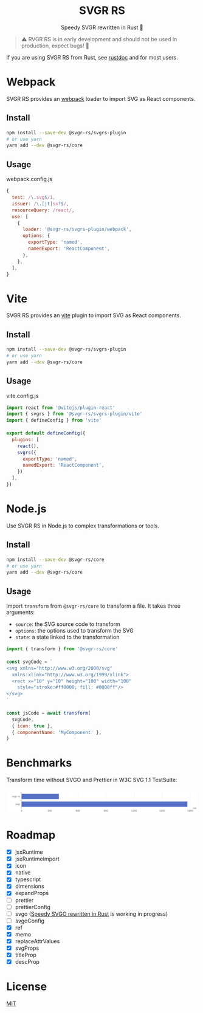 <h1 align="center">SVGR RS</h1>

<p align="center">Speedy SVGR rewritten in Rust 🦀</p>

> ⚠️ RVGR RS is in early development and should not be used in production, expect bugs! 🐛

If you are using SVGR RS from Rust, see [rustdoc](https://docs.rs/svgr-rs/0.1.2/svgr_rs/) and for most users.

# Webpack

SVGR RS provides an [webpack](https://webpack.js.org/) loader to import SVG as React components.

## Install

```sh
npm install --save-dev @svgr-rs/svgrs-plugin
# or use yarn
yarn add --dev @svgr-rs/core
```

## Usage

webpack.config.js

```js
{
  test: /\.svg$/i,
  issuer: /\.[jt]sx?$/,
  resourceQuery: /react/,
  use: [
    {
      loader: '@svgr-rs/svgrs-plugin/webpack',
      options: {
        exportType: 'named',
        namedExport: 'ReactComponent',
      },
    },
  ],
}
```

# Vite

SVGR RS provides an [vite](https://vitejs.dev/) plugin to import SVG as React components.

## Install

```sh
npm install --save-dev @svgr-rs/svgrs-plugin
# or use yarn
yarn add --dev @svgr-rs/core
```

## Usage

vite.config.js

```js
import react from '@vitejs/plugin-react'
import { svgrs } from '@svgr-rs/svgrs-plugin/vite'
import { defineConfig } from 'vite'

export default defineConfig({
  plugins: [
    react(),
    svgrs({
      exportType: 'named',
      namedExport: 'ReactComponent',
    })
  ],
})
```

# Node.js

Use SVGR RS in Node.js to complex transformations or tools.

## Install

```sh
npm install --save-dev @svgr-rs/core
# or use yarn
yarn add --dev @svgr-rs/core
```

## Usage

Import `transform` from `@svgr-rs/core` to transform a file. It takes three arguments:

* `source`: the SVG source code to transform
* `options`: the options used to transform the SVG
* `state`: a state linked to the transformation

```js
import { transform } from '@svgr-rs/core'

const svgCode = `
<svg xmlns="http://www.w3.org/2000/svg"
  xmlns:xlink="http://www.w3.org/1999/xlink">
  <rect x="10" y="10" height="100" width="100"
    style="stroke:#ff0000; fill: #0000ff"/>
</svg>
`

const jsCode = await transform(
  svgCode,
  { icon: true },
  { componentName: 'MyComponent' },
)
```

# Benchmarks

Transform time without SVGO and Prettier in W3C SVG 1.1 TestSuite:

![Transform time](./snapshots/transform-time.png)

# Roadmap

- [x] jsxRuntime
- [x] jsxRuntimeImport
- [x] icon
- [x] native
- [x] typescript
- [x] dimensions
- [x] expandProps
- [ ] prettier
- [ ] prettierConfig
- [ ] svgo ([Speedy SVGO rewritten in Rust](https://github.com/svg-rust/svgo-rs) is working in progress)
- [ ] svgoConfig
- [x] ref
- [x] memo
- [x] replaceAttrValues
- [x] svgProps
- [x] titleProp
- [x] descProp

# License

[MIT](./LICENSE)

